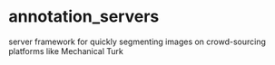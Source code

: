 # annotation_servers
server framework for quickly segmenting images on crowd-sourcing platforms like Mechanical Turk
